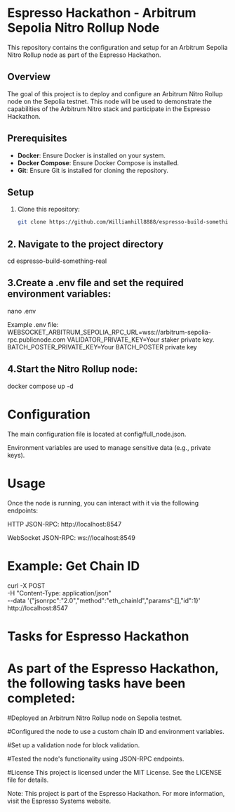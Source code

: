 # Espresso Hackathon - Arbitrum Sepolia Nitro Rollup Node

This repository contains the configuration and setup for an Arbitrum Sepolia Nitro Rollup node as part of the Espresso Hackathon.

## Overview

The goal of this project is to deploy and configure an Arbitrum Nitro Rollup node on the Sepolia testnet. This node will be used to demonstrate the capabilities of the Arbitrum Nitro stack and participate in the Espresso Hackathon.

## Prerequisites

- **Docker**: Ensure Docker is installed on your system.
- **Docker Compose**: Ensure Docker Compose is installed.
- **Git**: Ensure Git is installed for cloning the repository.

## Setup

1. Clone this repository:
   ```bash
   git clone https://github.com/Williamhill8888/espresso-build-something-real.git

## 2. Navigate to the project directory

cd espresso-build-something-real


## 3.Create a .env file and set the required environment variables:

nano .env

Example .env file:
WEBSOCKET_ARBITRUM_SEPOLIA_RPC_URL=wss://arbitrum-sepolia-rpc.publicnode.com
VALIDATOR_PRIVATE_KEY=Your staker private key.
BATCH_POSTER_PRIVATE_KEY=Your BATCH_POSTER private key

## 4.Start the Nitro Rollup node:

docker compose up -d

# Configuration

The main configuration file is located at config/full_node.json.

Environment variables are used to manage sensitive data (e.g., private keys).


# Usage
Once the node is running, you can interact with it via the following endpoints:

HTTP JSON-RPC: http://localhost:8547

WebSocket JSON-RPC: ws://localhost:8549

# Example: Get Chain ID

curl -X POST \
  -H "Content-Type: application/json" \
  --data '{"jsonrpc":"2.0","method":"eth_chainId","params":[],"id":1}' \
  http://localhost:8547

# Tasks for Espresso Hackathon
# As part of the Espresso Hackathon, the following tasks have been completed:

#Deployed an Arbitrum Nitro Rollup node on Sepolia testnet.

#Configured the node to use a custom chain ID and environment variables.

#Set up a validation node for block validation.

#Tested the node's functionality using JSON-RPC endpoints.

#License
This project is licensed under the MIT License. See the LICENSE file for details.

Note: This project is part of the Espresso Hackathon. For more information, visit the Espresso Systems website.
